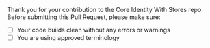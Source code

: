 Thank you for your contribution to the Core Identity With Stores repo. 
Before submitting this Pull Request, please make sure:

- [ ] Your code builds clean without any errors or warnings
- [ ] You are using approved terminology
